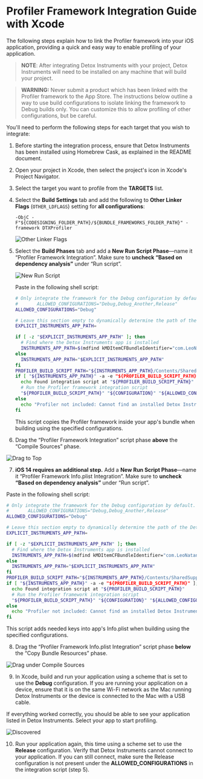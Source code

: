 # Profiler Framework Integration Guide with Xcode

The following steps explain how to link the Profiler framework into your iOS application, providing a quick and easy way to enable profiling of your application.

> **NOTE**: After integrating Detox Instruments with your project, Detox Instruments will need to be installed on any machine that will build your project.

> **WARNING:** Never submit a product which has been linked with the Profiler framework to the App Store. The instructions below outline a way to use build configurations to isolate linking the framework to Debug builds only. You can customize this to allow profiling of other configurations, but be careful.

You'll need to perform the following steps for each target that you wish to integrate:

1. Before starting the integration process, ensure that Detox Instruments has been installed using Homebrew Cask, as explained in the README document.

2. Open your project in Xcode, then select the project's icon in Xcode's Project Navigator.

3. Select the target you want to profile from the **TARGETS** list.

4. Select the **Build Settings** tab and add the following to **Other Linker Flags** (`OTHER_LDFLAGS`) setting for **all configurations**:

	```
	-ObjC -F"${CODESIGNING_FOLDER_PATH}/${BUNDLE_FRAMEWORKS_FOLDER_PATH}" -framework DTXProfiler
	```

	![Other Linker Flags](Resources/Integration_OtherLinkerFlags.png "Add the Other Linker Flags build setting")

5. Select the **Build Phases** tab and add a **New Run Script Phase**—name it “Profiler Framework Integration”. Make sure to **uncheck “Based on dependency analysis”** under “Run script”.

	![New Run Script](Resources/Integration_NewBuildPhase.png "Add new run script and paste the script")

	Paste in the following shell script:

	```bash
	# Only integrate the framework for the Debug configuration by default. Edit this section to integrate with additional configurations. For example, to add the "Debug_Another" and "Release" configurations, set the following line to:
	#       ALLOWED_CONFIGURATIONS="Debug,Debug_Another,Release"
	ALLOWED_CONFIGURATIONS="Debug"

	# Leave this section empty to dynamically determine the path of the Detox Instruments app. If you are seeing issues, point explicitly to the app here.
	EXPLICIT_INSTRUMENTS_APP_PATH=

	if [ -z "$EXPLICIT_INSTRUMENTS_APP_PATH" ]; then
	  # Find where the Detox Instruments app is installed
	  INSTRUMENTS_APP_PATH=$(mdfind kMDItemCFBundleIdentifier="com.LeoNatan.DetoxInstruments" | head -n 1)
	else
	  INSTRUMENTS_APP_PATH="$EXPLICIT_INSTRUMENTS_APP_PATH"
	fi
	PROFILER_BUILD_SCRIPT_PATH="${INSTRUMENTS_APP_PATH}/Contents/SharedSupport/Scripts/profiler_build_phase.sh"
	if [ "${INSTRUMENTS_APP_PATH}" -a -e "${PROFILER_BUILD_SCRIPT_PATH}" ]; then
	  echo Found integration script at "${PROFILER_BUILD_SCRIPT_PATH}"
	  # Run the Profiler framework integration script
	  "${PROFILER_BUILD_SCRIPT_PATH}" "${CONFIGURATION}" "${ALLOWED_CONFIGURATIONS}"
	else
	  echo "Profiler not included: Cannot find an installed Detox Instruments app."
	fi
	```
  
	This script copies the Profiler framework inside your app's bundle when building using the specified configurations.

6. Drag the “Profiler Framework Integration” script phase **above** the “Compile Sources” phase.

  ![Drag to Top](Resources/Integration_DragToTop.png "Drag the new script to the top of the list")

7. **iOS 14 requires an additional step.** Add a **New Run Script Phase**—name it “Profiler Framework Info.plist Integration”. Make sure to **uncheck “Based on dependency analysis”** under “Run script”. 

  Paste in the following shell script:

  ```bash
  # Only integrate the framework for the Debug configuration by default. Edit this section to integrate with additional configurations. For example, to add the "Debug_Another" and "Release" configurations, set the following line to:
  #       ALLOWED_CONFIGURATIONS="Debug,Debug_Another,Release"
  ALLOWED_CONFIGURATIONS="Debug"
  
  # Leave this section empty to dynamically determine the path of the Detox Instruments app. If you are seeing issues, point explicitly to the app here.
  EXPLICIT_INSTRUMENTS_APP_PATH=
  
  if [ -z "$EXPLICIT_INSTRUMENTS_APP_PATH" ]; then
    # Find where the Detox Instruments app is installed
    INSTRUMENTS_APP_PATH=$(mdfind kMDItemCFBundleIdentifier="com.LeoNatan.DetoxInstruments" | head -n 1)
  else
    INSTRUMENTS_APP_PATH="$EXPLICIT_INSTRUMENTS_APP_PATH"
  fi
  PROFILER_BUILD_SCRIPT_PATH="${INSTRUMENTS_APP_PATH}/Contents/SharedSupport/Scripts/profiler_info_plist_phase.sh"
  if [ "${INSTRUMENTS_APP_PATH}" -a -e "${PROFILER_BUILD_SCRIPT_PATH}" ]; then
    echo Found integration script at "${PROFILER_BUILD_SCRIPT_PATH}"
    # Run the Profiler framework integration script
    "${PROFILER_BUILD_SCRIPT_PATH}" "${CONFIGURATION}" "${ALLOWED_CONFIGURATIONS}"
  else
    echo "Profiler not included: Cannot find an installed Detox Instruments app."
  fi
  ```

  This script adds needed keys into app's Info.plist when building using the specified configurations.

8. Drag the “Profiler Framework Info.plist Integration” script phase **below** the “Copy Bundle Resources” phase.

  ![Drag under Compile Sources](Resources/Integration_DragToBottom.png "Drag the new script under Compile Sources")

9. In Xcode, build and run your application using a scheme that is set to use the **Debug** configuration. If you are running your application on a device, ensure that it is on the same Wi-Fi network as the Mac running Detox Instruments or the device is connected to the Mac with a USB cable.

  If everything worked correctly, you should be able to see your application listed in Detox Instruments. Select your app to start profiling.

  ![Discovered](Resources/Integration_Discovered.png "Detox Instruments lists your app")

10. Run your application again, this time using a scheme set to use the **Release** configuration. Verify that Detox Instruments cannot connect to your application. If you can still connect, make sure the Release configuration is not present under the **ALLOWED_CONFIGURATIONS** in the integration script (step 5).

